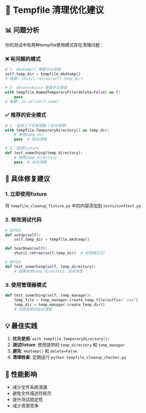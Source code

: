 
# 🧹 Tempfile 清理优化建议

## 📊 问题分析
你的测试中有两种tempfile使用模式存在清理问题：

### ❌ 有问题的模式
```python
# 1. mkdtemp() 需要手动清理
self.temp_dir = tempfile.mkdtemp()
# 需要: shutil.rmtree(self.temp_dir)

# 2. delete=False 需要手动清理
with tempfile.NamedTemporaryFile(delete=False) as f:
    pass
# 需要: os.unlink(f.name)
```

### ✅ 推荐的安全模式
```python
# 1. 使用上下文管理器 (自动清理)
with tempfile.TemporaryDirectory() as temp_dir:
    # 使用temp_dir
    pass  # 自动清理

# 2. 使用fixture
def test_something(temp_directory):
    # 使用temp_directory
    pass  # 自动清理
```

## 🔧 具体修复建议

### 1. 立即使用fixture
将 `tempfile_cleanup_fixture.py` 中的内容添加到 `tests/conftest.py`

### 2. 修改测试代码
```python
# 旧代码
def setUp(self):
    self.temp_dir = tempfile.mkdtemp()

def tearDown(self):
    shutil.rmtree(self.temp_dir)  # 经常被忘记!

# 新代码
def test_something(self, temp_directory):
    # 直接使用temp_directory，自动清理
```

### 3. 使用管理器模式
```python
def test_something(self, temp_manager):
    temp_file = temp_manager.create_temp_file(suffix=".csv")
    temp_dir = temp_manager.create_temp_dir()
    # 测试结束时自动清理
```

## 💡 最佳实践
1. **优先使用**: `with tempfile.TemporaryDirectory():`
2. **测试fixture**: 使用提供的 `temp_directory` 和 `temp_manager`
3. **避免**: `mkdtemp()` 和 `delete=False`
4. **清理检查**: 定期运行 `python tempfile_cleanup_checker.py`

## 🎯 性能影响
- 减少文件系统泄漏
- 避免文件描述符耗尽
- 提升测试稳定性
- 减少资源竞争
